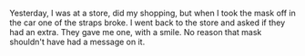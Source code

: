 Yesterday, I was at a store, did my shopping, but when I took the mask off in the car one of the straps broke. I went back to the store and asked if they had an extra. They gave me one, with a smile. No reason that mask shouldn't have had a message on it.
